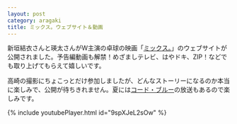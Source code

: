 ```yaml
---
layout: post
category: aragaki
title: ミックス。ウェブサイト＆動画
---
```

新垣結衣さんと瑛太さんがW主演の卓球の映画「[ミックス。](http://mix-movie.jp/)」のウェブサイトが公開されました。予告編動画も解禁！めざましテレビ、はやドキ、ZIP！などでも取り上げてもらえて嬉しいです。

高崎の撮影にちょこっとだけ参加しましたが、どんなストーリーになるのか本当に楽しみで、公開が待ちきれません。夏には[コード・ブルー](http://www.fujitv.co.jp/codeblue/)の放送もあるので楽しみです。

{% include youtubePlayer.html id="9spXJeL2sOw" %}